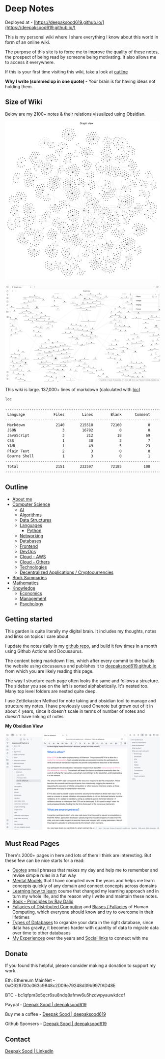 # Deep Notes

Deployed at - [https://deepaksood619.github.io/](https://deepaksood619.github.io/)

This is my personal wiki where I share everything I know about this world in form of an online wiki.

The purpose of this site is to force me to improve the quality of these notes, the prospect of being read by someone being motivating. It also allows me to access it everywhere.

If this is your first time visiting this wiki, take a look at [outline](https://deepaksood619.github.io/#outline)

**Why I write (summed up in one quote) -** Your brain is for having ideas not holding them.

## Size of Wiki

Below are my 2100+ notes & their relations visualized using Obsidian.

![All Notes Visualized in an Obsidian Graph](notes-visualized.jpg)

![All Notes Visualized Zoomed in an Obsidian Graph](notes-visualized-zoom.jpg)

This wiki is large. 137,000+ lines of markdown (calculated with [loc](https://github.com/cgag/loc))

```bash
loc

--------------------------------------------------------------------------------
 Language             Files        Lines        Blank      Comment         Code
--------------------------------------------------------------------------------
 Markdown              2140       215518        72160            0       143358
 JSON                     3        16782            0            0        16782
 JavaScript               3          212           18           69          125
 CSS                      1           30            2            7           21
 YAML                     1           49            5           23           21
 Plain Text               2            3            0            0            3
 Bourne Shell             1            3            0            1            2
--------------------------------------------------------------------------------
 Total                 2151       232597        72185          100       160312
--------------------------------------------------------------------------------
```

## Outline

- [About me](https://deepaksood619.github.io/about-me/)
- [Computer Science](https://deepaksood619.github.io/computer-science/)
  - [AI](https://deepaksood619.github.io/ai/)
  - [Algorithms](https://deepaksood619.github.io/algorithms/)
  - [Data Structures](https://deepaksood619.github.io/data-structures/)
  - [Languages](https://deepaksood619.github.io/languages/)
    - [Python](https://deepaksood619.github.io/python/)
  - [Networking](https://deepaksood619.github.io/networking/)
  - [Databases](https://deepaksood619.github.io/databases/)
  - [Frontend](https://deepaksood619.github.io/frontend/)
  - [DevOps](https://deepaksood619.github.io/devops/)
  - [Cloud - AWS](https://deepaksood619.github.io/cloud/aws/)
  - [Cloud - Others](https://deepaksood619.github.io/cloud/others/)
  - [Technologies](https://deepaksood619.github.io/technologies/)
  - [Decentralized Applications / Cryptocurrencies](https://deepaksood619.github.io/decentralized-applications/)
- [Book Summaries](https://deepaksood619.github.io/book-summaries/)
- [Mathematics](https://deepaksood619.github.io/mathematics/)
- [Knowledge](https://deepaksood619.github.io/knowledge/)
  - [Economics](https://deepaksood619.github.io/economics/)
  - [Management](https://deepaksood619.github.io/management/)
  - [Psychology](https://deepaksood619.github.io/psychology/)

## Getting started

This garden is quite literally my digital brain. It includes my thoughts, notes and links on topics I care about.

I update the notes daily in my [github repo](https://github.com/deepaksood619/deepaksood619.github.io/), and build it few times in a month using Github Actions and Docusaurus.

The content being markdown files, which after every commit to the builds the website using docusaurus and publishes it to [deepaksood619.github.io](https://deepaksood619.github.io/) from which you are likely reading this page.

The way I structure each page often looks the same and follows a structure. The sidebar you see on the left is sorted alphabetically. It's nested too. Many top level folders are nested quite deep.

I use Zettlekasten Method for note taking and obsidian tool to manage and structure my notes. I have previously used Onenote but grown out of it in about 4 years, since it doesn't scale in terms of number of notes and doesn't have linking of notes

**My Obsidian View**

![Obsidian Screenshot](obsidian-screenshot.jpg)

## Must Read Pages

There's 2000+ pages in here and lots of them I think are interesting. But these few can be nice starts for a read:

- [Quotes](https://deepaksood619.github.io/knowledge/quotes-proverbs/) small phrases that makes my day and help me to remember and revise simple rules in a fun way
- [Mental Models](https://deepaksood619.github.io/knowledge/general/mental-models) that I have compiled over the years and helps me learn concepts quickly of any domain and connect concepts across domains
- [Learning how to learn](https://deepaksood619.github.io/psychology/learning/learning-intro) course that changed my learning approach and in turn my whole life, and the reason why I write and maintain these notes.
- [Book - Principles by Ray Dalio](https://deepaksood619.github.io/book-summaries/principles)
- [Fallacies of Distributed Computing](https://deepaksood619.github.io/computer-science/distributed-system/fallacies-and-problems) and [Biases / Fallacies](https://deepaksood619.github.io/psychology/biases-fallacies) of Human Computing, which everyone should know and try to overcome in their lifetimes
- [Types of Databases](https://deepaksood619.github.io/databases/concepts/types-of-databases) to organize your data in the right database, since data has gravity, it becomes harder with quantity of data to migrate data over time to other databases
- [My Experiences](https://deepaksood619.github.io/about-me/experience) over the years and [Social links](https://deepaksood619.github.io/about-me/social-links) to connect with me

## Donate

If you found this helpful, please consider making a donation to support my work.

Eth: Ethereum MainNet - 0xC629700c063c9848c2D09e79248d39b997fAD48E

BTC - bc1qfpm3x5qcr6su8ndq8afmw6u5hzdwpyauwkdcdf

Paypal - [Deepak Sood | deepaksood619](https://paypal.me/deepaksood619?country.x=IN&locale.x=en_GB)

Buy me a coffee - [Deepak Sood | deepaksood619](https://www.buymeacoffee.com/deepaksood619)

Github Sponsers - [Deepak Sood | deepaksood619](https://github.com/sponsors/deepaksood619)

## Contact

[Deepak Sood | LinkedIn](https://www.linkedin.com/in/deepaksood619/)
